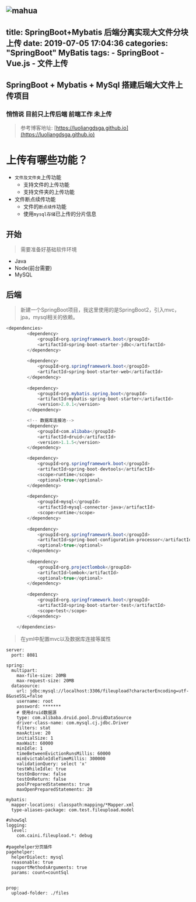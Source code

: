 
![mahua](mahua-logo.jpg)
---
title: SpringBoot+Mybatis 后端分离实现大文件分块上传
date: 2019-07-05 17:04:36
categories: "SpringBoot"  MyBatis
tags: 
    - SpringBoot
    - Vue.js
    - 文件上传
---
## SpringBoot + Mybatis + MySql 搭建后端大文件上传项目
### 悄悄说 目前只上传后端 前端工作 未上传
> 参考博客地址:  [https://luoliangdsga.github.io](https://luoliangdsga.github.io)  
# 上传有哪些功能？
* `文件及文件夹`上传功能
    * 支持文件的上传功能
    * 支持文件夹的上传功能
* 文件断点续传功能
    * 文件的`断点续传`功能
    * 使用`mysql存储`已上传的分片信息

## 开始
> 需要准备好基础软件环境
- Java 
- Node(前台需要)
- MySQL
   
## 后端
> 新建一个SpringBoot项目，我这里使用的是SpringBoot2，引入mvc，jpa，mysql相关的依赖。
```java
<dependencies>
        <dependency>
            <groupId>org.springframework.boot</groupId>
            <artifactId>spring-boot-starter-jdbc</artifactId>
        </dependency>
        
        <dependency>
            <groupId>org.springframework.boot</groupId>
            <artifactId>spring-boot-starter-web</artifactId>
        </dependency>
        
        <dependency>
            <groupId>org.mybatis.spring.boot</groupId>
            <artifactId>mybatis-spring-boot-starter</artifactId>
            <version>2.0.1</version>
        </dependency>

        <!-- 数据库连接池-->
        <dependency>
            <groupId>com.alibaba</groupId>
            <artifactId>druid</artifactId>
            <version>1.1.5</version>
        </dependency>

        <dependency>
            <groupId>org.springframework.boot</groupId>
            <artifactId>spring-boot-devtools</artifactId>
            <scope>runtime</scope>
            <optional>true</optional>
        </dependency>
        
        <dependency>
            <groupId>mysql</groupId>
            <artifactId>mysql-connector-java</artifactId>
            <scope>runtime</scope>
        </dependency>
        
        <dependency>
            <groupId>org.springframework.boot</groupId>
            <artifactId>spring-boot-configuration-processor</artifactId>
            <optional>true</optional>
        </dependency>
        
        <dependency>
            <groupId>org.projectlombok</groupId>
            <artifactId>lombok</artifactId>
            <optional>true</optional>
        </dependency>
        
        <dependency>
            <groupId>org.springframework.boot</groupId>
            <artifactId>spring-boot-starter-test</artifactId>
            <scope>test</scope>
        </dependency>
        
    </dependencies>
``` 

> 在yml中配置mvc以及数据库连接等属性
```
server:
  port: 8081

spring:
  multipart:
    max-file-size: 20MB
    max-request-size: 20MB
  datasource:
    url: jdbc:mysql://localhost:3306/fileupload?characterEncoding=utf-8&useSSL=false
    username: root
    password: *******
    # 使用druid数据源
    type: com.alibaba.druid.pool.DruidDataSource
    driver-class-name: com.mysql.cj.jdbc.Driver
    filters: stat
    maxActive: 20
    initialSize: 1
    maxWait: 60000
    minIdle: 1
    timeBetweenEvictionRunsMillis: 60000
    minEvictableIdleTimeMillis: 300000
    validationQuery: select 'x'
    testWhileIdle: true
    testOnBorrow: false
    testOnReturn: false
    poolPreparedStatements: true
    maxOpenPreparedStatements: 20

mybatis:
  mapper-locations: classpath:mapping/*Mapper.xml
  type-aliases-package: com.test.fileupload.model

#showSql
logging:
  level:
    com.caini.fileupload.*: debug

#pagehelper分页插件
pagehelper:
  helperDialect: mysql
  reasonable: true
  supportMethodsArguments: true
  params: count=countSql


prop:
  upload-folder: ./files

```



   

